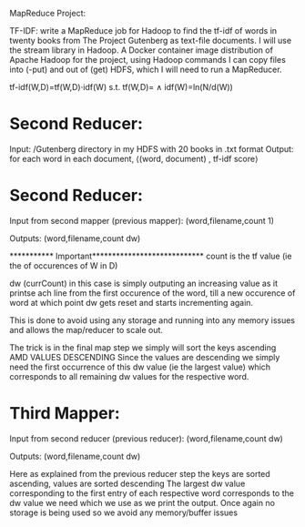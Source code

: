 MapReduce Project:

TF-IDF: write a MapReduce job for Hadoop to find the tf-idf of words in twenty books from The Project Gutenberg as text-file documents. I will use the stream library in Hadoop. A Docker container image distribution of Apache Hadoop for the project, using Hadoop commands I can copy files into (-put) and out of (get) HDFS, which I will need to run a MapReducer.

tf-idf(W,D)=tf(W,D)⋅idf(W) s.t. tf(W,D)=<occurrences of W in D> ∧ idf(W)=ln(N/d(W))

# Second Reducer:
Input: /Gutenberg directory in my HDFS with 20 books in .txt format
Output: for each word in each document, ⟨(word, document) , tf-idf score⟩

# Second Reducer:
Input from second mapper (previous mapper):
(word,filename,count    1)

Outputs:
(word,filename,count    dw)

*********** Important****************************
count is the tf value (ie the  of occurences of W in D)

dw (currCount) in this case is simply outputing an increasing value as it printse ach line from the 
first occurence of the word, till a new occurence of word at which point dw gets reset and starts
incrementing again. 

This is done to avoid using any storage and running into any memory issues and allows the map/reducer
to scale out. 

The trick is in the final map step we simply will sort the keys ascending AMD VALUES DESCENDING
Since the values are descending we simply need the first occurrence of this dw value (ie the largest value)
which corresponds to all remaining dw values for the respective word. 


# Third Mapper:
Input from second reducer (previous reducer):
(word,filename,count    dw)

Outputs:
(word,filename,count    dw)

Here as explained from the previous reducer step the keys are sorted ascending, values are sorted descending
The largest dw value corresponding to the first entry of each respective word corresponds to the dw value we
need which we use as we print the output. Once again no storage is being used so we avoid any memory/buffer issues
